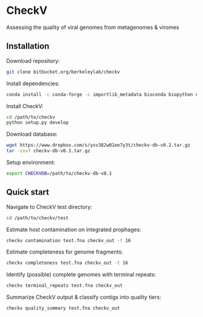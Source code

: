 # CheckV
Assessing the quality of viral genomes from metagenomes & viromes

## Installation

Download repository:  
```bash
git clone bitbucket.org/berkeleylab/checkv
```

Install dependencies:  
```bash
conda install -c conda-forge -c importlib_metadata bioconda biopython numpy psutil blast diamond hmmer prodigal
```

Install CheckV:  
```bash
cd /path/to/checkv
python setup.py develop
```

Download database:  
```bash
wget https://www.dropbox.com/s/ysv382w01ee7y3t/checkv-db-v0.2.tar.gz
tar -zxvf checkv-db-v0.1.tar.gz
```

Setup environment:  
```bash
export CHECKVDB=/path/to/checkv-db-v0.1
```

## Quick start

Navigate to CheckV test directory:  
```bash
cd /path/to/checkv/test
```

Estimate host contamination on integrated prophages:
```bash
checkv contamination test.fna checkv_out -t 16
```

Estimate completeness for genome fragments:
```bash
checkv completeness test.fna checkv_out -t 16
```

Identify (possible) complete genomes with terminal repeats:
```bash
checkv terminal_repeats test.fna checkv_out
```

Summarize CheckV output & classify contigs into quality tiers:
```bash
checkv quality_summary test.fna checkv_out
```




